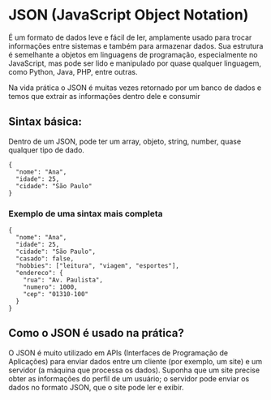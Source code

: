 # JSON (JavaScript Object Notation)

É um formato de dados leve e fácil de ler, amplamente usado para trocar informações entre sistemas e também para armazenar dados. Sua estrutura é semelhante a objetos em linguagens de programação, especialmente no JavaScript, mas pode ser lido e manipulado por quase qualquer linguagem, como Python, Java, PHP, entre outras.

Na vida prática o JSON é muitas vezes retornado por um banco de dados e temos que extrair as informações dentro dele e consumir

## Sintax básica:

Dentro de um JSON, pode ter um array, objeto, string, number, quase qualquer tipo de dado.

```
{
  "nome": "Ana",
  "idade": 25,
  "cidade": "São Paulo"
}

```

### Exemplo de uma sintax mais completa

```
{
  "nome": "Ana",
  "idade": 25,
  "cidade": "São Paulo",
  "casado": false,
  "hobbies": ["leitura", "viagem", "esportes"],
  "endereco": {
    "rua": "Av. Paulista",
    "numero": 1000,
    "cep": "01310-100"
  }
}

```

## Como o JSON é usado na prática?

O JSON é muito utilizado em APIs (Interfaces de Programação de Aplicações) para enviar dados entre um cliente (por exemplo, um site) e um servidor (a máquina que processa os dados). Suponha que um site precise obter as informações do perfil de um usuário; o servidor pode enviar os dados no formato JSON, que o site pode ler e exibir.